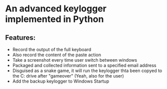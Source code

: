 # An advanced keylogger implemented in Python
## Features:
- Record the output of the full keyboard
- Also record the content of the paste action
- Take a screenshot every time user switch between windows
- Packaged and collected information sent to a specified email address
- Disguised as a snake game, it will run the keylogger thta been copyed to the C: drive after "gameover" (Yeah, also for the user)
- Add the backup keylogger to Windows Startup
